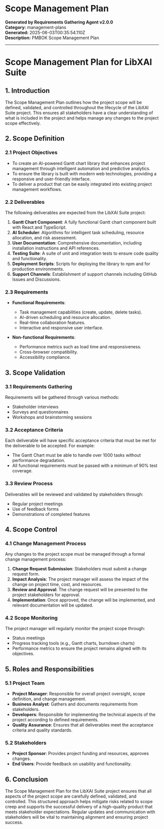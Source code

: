 # Scope Management Plan

**Generated by Requirements Gathering Agent v2.0.0**  
**Category:** management-plans  
**Generated:** 2025-06-03T00:35:54.110Z  
**Description:** PMBOK Scope Management Plan

---

# Scope Management Plan for LibXAI Suite

## 1. Introduction
The Scope Management Plan outlines how the project scope will be defined, validated, and controlled throughout the lifecycle of the LibXAI Suite project. This ensures all stakeholders have a clear understanding of what is included in the project and helps manage any changes to the project scope effectively.

## 2. Scope Definition

### 2.1 Project Objectives
- To create an AI-powered Gantt chart library that enhances project management through intelligent automation and predictive analytics.
- To ensure the library is built with modern web technologies, providing a responsive and user-friendly interface.
- To deliver a product that can be easily integrated into existing project management workflows.

### 2.2 Deliverables
The following deliverables are expected from the LibXAI Suite project:
1. **Gantt Chart Component**: A fully functional Gantt chart component built with React and TypeScript.
2. **AI Scheduler**: Algorithms for intelligent task scheduling, resource allocation, and risk assessment.
3. **User Documentation**: Comprehensive documentation, including installation instructions and API references.
4. **Testing Suite**: A suite of unit and integration tests to ensure code quality and functionality.
5. **Deployment Scripts**: Scripts for deploying the library to npm and for production environments.
6. **Support Channels**: Establishment of support channels including GitHub Issues and Discussions.

### 2.3 Requirements
- **Functional Requirements**:
  - Task management capabilities (create, update, delete tasks).
  - AI-driven scheduling and resource allocation.
  - Real-time collaboration features.
  - Interactive and responsive user interface.
  
- **Non-functional Requirements**:
  - Performance metrics such as load time and responsiveness.
  - Cross-browser compatibility.
  - Accessibility compliance.

## 3. Scope Validation
### 3.1 Requirements Gathering
Requirements will be gathered through various methods:
- Stakeholder interviews
- Surveys and questionnaires
- Workshops and brainstorming sessions

### 3.2 Acceptance Criteria
Each deliverable will have specific acceptance criteria that must be met for the deliverable to be accepted. For example:
- The Gantt Chart must be able to handle over 1000 tasks without performance degradation.
- All functional requirements must be passed with a minimum of 90% test coverage.

### 3.3 Review Process
Deliverables will be reviewed and validated by stakeholders through:
- Regular project meetings
- Use of feedback forms
- Demonstrations of completed features

## 4. Scope Control
### 4.1 Change Management Process
Any changes to the project scope must be managed through a formal change management process:
1. **Change Request Submission**: Stakeholders must submit a change request form.
2. **Impact Analysis**: The project manager will assess the impact of the change on project time, cost, and resources.
3. **Review and Approval**: The change request will be presented to the project stakeholders for approval.
4. **Implementation**: Once approved, the change will be implemented, and relevant documentation will be updated.
  
### 4.2 Scope Monitoring
The project manager will regularly monitor the project scope through:
- Status meetings
- Progress tracking tools (e.g., Gantt charts, burndown charts)
- Performance metrics to ensure the project remains aligned with its objectives.

## 5. Roles and Responsibilities
### 5.1 Project Team
- **Project Manager**: Responsible for overall project oversight, scope definition, and change management.
- **Business Analyst**: Gathers and documents requirements from stakeholders.
- **Developers**: Responsible for implementing the technical aspects of the project according to defined requirements.
- **Quality Assurance**: Ensures that all deliverables meet the acceptance criteria and quality standards.

### 5.2 Stakeholders
- **Project Sponsor**: Provides project funding and resources, approves changes.
- **End Users**: Provide feedback on usability and functionality.

## 6. Conclusion
The Scope Management Plan for the LibXAI Suite project ensures that all aspects of the project scope are carefully defined, validated, and controlled. This structured approach helps mitigate risks related to scope creep and supports the successful delivery of a high-quality product that meets stakeholder expectations. Regular updates and communication with stakeholders will be vital to maintaining alignment and ensuring project success.